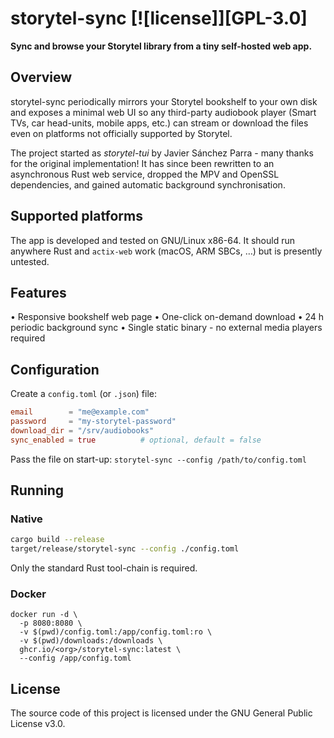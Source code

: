 # storytel-sync  [![license]][GPL-3.0]

**Sync and browse your Storytel library from a tiny self-hosted web app.**

## Overview

storytel-sync periodically mirrors your Storytel bookshelf to your own disk and exposes a
minimal web UI so any third-party audiobook player (Smart TVs, car head-units, mobile apps,
etc.) can stream or download the files even on platforms not officially supported by Storytel.

The project started as *storytel-tui* by Javier Sánchez Parra - many thanks for the original
implementation!  It has since been rewritten to an asynchronous Rust web service, dropped the
MPV and OpenSSL dependencies, and gained automatic background synchronisation.

## Supported platforms

The app is developed and tested on GNU/Linux x86-64.  It should run anywhere Rust and
`actix-web` work (macOS, ARM SBCs, …) but is presently untested.

## Features

• Responsive bookshelf web page
• One-click on-demand download
• 24 h periodic background sync
• Single static binary - no external media players required

## Configuration

Create a `config.toml` (or `.json`) file:

```toml
email        = "me@example.com"
password     = "my-storytel-password"
download_dir = "/srv/audiobooks"
sync_enabled = true          # optional, default = false
```

Pass the file on start-up:
`storytel-sync --config /path/to/config.toml`

## Running

### Native

```bash
cargo build --release
target/release/storytel-sync --config ./config.toml
```

Only the standard Rust tool-chain is required.

### Docker

```
docker run -d \
  -p 8080:8080 \
  -v $(pwd)/config.toml:/app/config.toml:ro \
  -v $(pwd)/downloads:/downloads \
  ghcr.io/<org>/storytel-sync:latest \
  --config /app/config.toml
```


## License

The source code of this project is licensed under the GNU General Public License v3.0.

